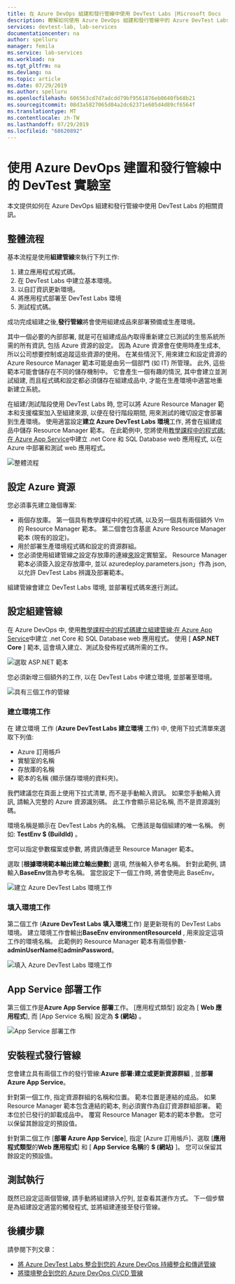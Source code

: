 ```yaml
---
title: 在 Azure DevOps 組建和發行管線中使用 DevTest Labs |Microsoft Docs
description: 瞭解如何使用 Azure DevOps 組建和發行管線中的 Azure DevTest Labs。
services: devtest-lab, lab-services
documentationcenter: na
author: spelluru
manager: femila
ms.service: lab-services
ms.workload: na
ms.tgt_pltfrm: na
ms.devlang: na
ms.topic: article
ms.date: 07/29/2019
ms.author: spelluru
ms.openlocfilehash: 606563cd7d7adcdd79bf9561876eb0640fb68b21
ms.sourcegitcommit: 08d3a5827065d04a2dc62371e605d4d89cf6564f
ms.translationtype: MT
ms.contentlocale: zh-TW
ms.lasthandoff: 07/29/2019
ms.locfileid: "68620892"
---
```

# <a name="use-devtest-labs-in-azure-devops-build-and-release-pipelines"></a>使用 Azure DevOps 建置和發行管線中的 DevTest 實驗室
本文提供如何在 Azure DevOps 組建和發行管線中使用 DevTest Labs 的相關資訊。 

## <a name="overall-flow"></a>整體流程
基本流程是使用**組建管線**來執行下列工作:

1. 建立應用程式程式碼。
1. 在 DevTest Labs 中建立基本環境。
1. 以自訂資訊更新環境。
1. 將應用程式部署至 DevTest Labs 環境
1. 測試程式碼。 

成功完成組建之後,**發行管線**將會使用組建成品來部署預備或生產環境。 

其中一個必要的內部部署, 就是可在組建成品內取得重新建立已測試的生態系統所需的所有資訊, 包括 Azure 資源的設定。 因為 Azure 資源會在使用時產生成本, 所以公司想要控制或追蹤這些資源的使用。 在某些情況下, 用來建立和設定資源的 Azure Resource Manager 範本可能是由另一個部門 (如 IT) 所管理。 此外, 這些範本可能會儲存在不同的儲存機制中。 它會產生一個有趣的情況, 其中會建立並測試組建, 而且程式碼和設定都必須儲存在組建成品中, 才能在生產環境中適當地重新建立系統。 

在組建/測試階段使用 DevTest Labs 時, 您可以將 Azure Resource Manager 範本和支援檔案加入至組建來源, 以便在發行階段期間, 用來測試的確切設定會部署到生產環境。 使用適當設定**建立 Azure DevTest Labs 環境**工作, 將會在組建成品中儲存 Resource Manager 範本。 在此範例中, 您將使用[教學課程中的程式碼:在 Azure App Service](../app-service/app-service-web-tutorial-dotnetcore-sqldb.md)中建立 .net Core 和 SQL Database web 應用程式, 以在 Azure 中部署和測試 web 應用程式。

![整體流程](./media/use-devtest-labs-build-release-pipelines/overall-flow.png)

## <a name="set-up-azure-resources"></a>設定 Azure 資源
您必須事先建立幾個專案:

- 兩個存放庫。 第一個具有教學課程中的程式碼, 以及另一個具有兩個額外 Vm 的 Resource Manager 範本。 第二個會包含基底 Azure Resource Manager 範本 (現有的設定)。
- 用於部署生產環境程式碼和設定的資源群組。
- 您必須使用組建管線之設定存放庫的連線[來](devtest-lab-create-environment-from-arm.md)設定實驗室。 Resource Manager 範本必須簽入設定存放庫中, 並以 azuredeploy.parameters.json」作為 json, 以允許 DevTest Labs 辨識及部署範本。

組建管線會建立 DevTest Labs 環境, 並部署程式碼來進行測試。

## <a name="set-up-a-build-pipeline"></a>設定組建管線
在 Azure DevOps 中, 使用[教學課程中的程式碼建立組建管線:在 Azure App Service](../app-service/app-service-web-tutorial-dotnetcore-sqldb.md)中建立 .net Core 和 SQL Database web 應用程式。 使用 [ **ASP.NET Core** ] 範本, 這會填入建立、測試及發佈程式碼所需的工作。

![選取 ASP.NET 範本](./media/use-devtest-labs-build-release-pipelines/select-asp-net.png)

您必須新增三個額外的工作, 以在 DevTest Labs 中建立環境, 並部署至環境。

![具有三個工作的管線](./media/use-devtest-labs-build-release-pipelines/pipeline-tasks.png)

### <a name="create-environment-task"></a>建立環境工作
在 建立環境 工作 (**Azure DevTest Labs 建立環境** 工作) 中, 使用下拉式清單來選取下列值:

- Azure 訂用帳戶
- 實驗室的名稱
- 存放庫的名稱
- 範本的名稱 (顯示儲存環境的資料夾)。 

我們建議您在頁面上使用下拉式清單, 而不是手動輸入資訊。 如果您手動輸入資訊, 請輸入完整的 Azure 資源識別碼。 此工作會顯示易記名稱, 而不是資源識別碼。 

環境名稱是顯示在 DevTest Labs 內的名稱。 它應該是每個組建的唯一名稱。 例如: **TestEnv $ (BuildId)** 。 

您可以指定參數檔案或參數, 將資訊傳遞至 Resource Manager 範本。 

選取 [**根據環境範本輸出建立輸出變數**] 選項, 然後輸入參考名稱。 針對此範例, 請輸入**BaseEnv**做為參考名稱。 當您設定下一個工作時, 將會使用此 BaseEnv。 

![建立 Azure DevTest Labs 環境工作](./media/use-devtest-labs-build-release-pipelines/create-environment.png)

### <a name="populate-environment-task"></a>填入環境工作
第二個工作 (**Azure DevTest Labs 填入環境**工作) 是更新現有的 DevTest Labs 環境。 建立環境工作會輸出**BaseEnv environmentResourceId** , 用來設定這項工作的環境名稱。 此範例的 Resource Manager 範本有兩個參數- **adminUserName**和**adminPassword**。 

![填入 Azure DevTest Labs 環境工作](./media/use-devtest-labs-build-release-pipelines/populate-environment.png)

## <a name="app-service-deploy-task"></a>App Service 部署工作
第三個工作是**Azure App Service 部署**工作。 [應用程式類型] 設定為 [ **Web 應用程式**], 而 [App Service 名稱] 設定為 **$ (網站)** 。

![App Service 部署工作](./media/use-devtest-labs-build-release-pipelines/app-service-deploy.png)

## <a name="setup-release-pipeline"></a>安裝程式發行管線
您會建立具有兩個工作的發行管線:**Azure 部署:建立或更新資源群組** , 並**部署 Azure App Service**。 

針對第一個工作, 指定資源群組的名稱和位置。 範本位置是連結的成品。 如果 Resource Manager 範本包含連結的範本, 則必須實作為自訂資源群組部署。 範本位於已發行的卸載成品中。 覆寫 Resource Manager 範本的範本參數。 您可以保留其餘設定的預設值。 

針對第二個工作 [**部署 Azure App Service**], 指定 [Azure 訂用帳戶]、選取 [**應用程式類型**的**Web 應用程式**] 和 [ **App Service 名稱**的 **$ (網站)** ]。 您可以保留其餘設定的預設值。 

## <a name="test-run"></a>測試執行
既然已設定這兩個管線, 請手動將組建排入佇列, 並查看其運作方式。 下一個步驟是為組建設定適當的觸發程式, 並將組建連接至發行管線。

## <a name="next-steps"></a>後續步驟
請參閱下列文章：

- [將 Azure DevTest Labs 整合到您的 Azure DevOps 持續整合和傳遞管線](devtest-lab-integrate-ci-cd-vsts.md)
- [將環境整合到您的 Azure DevOps CI/CD 管線](integrate-environments-devops-pipeline.md)
